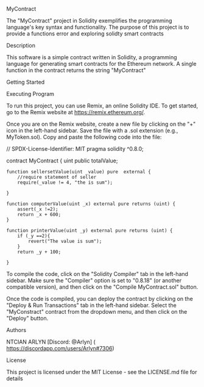 MyContract

The "MyContract" project in Solidity exemplifies the programming language's key syntax and functionality. The purpose of this project is to provide a functions error and exploring solidty smart contracts

Description

This software is a simple contract written in Solidity, a programming language for generating smart contracts for the Ethereum network. A single function in the contract returns the string "MyContract"

Getting Started

Executing Program

To run this project, you can use Remix, an online Solidity IDE. To get started, go to the Remix website at https://remix.ethereum.org/.

Once you are on the Remix website, create a new file by clicking on the "+" icon in the left-hand sidebar. Save the file with a .sol extension (e.g., MyToken.sol). Copy and paste the following code into the file:

// SPDX-License-Identifier: MIT
pragma solidity ^0.8.0;

contract MyContract {
    uint public totalValue;

    
    function sellersetValue(uint _value) pure  external {
        //require statement of seller
        require(_value != 4, "the is sum");

    }

    function computerValue(uint _x) external pure returns (uint) {
        assert(_x !=2);
        return _x + 600;
    }

    function printerValue(uint _y) external pure returns (uint) {
        if (_y ==2){
            revert("The value is sum");
        }
        return _y + 100;

    }


To compile the code, click on the "Solidity Compiler" tab in the left-hand sidebar. Make sure the "Compiler" option is set to "0.8.18" (or another compatible version), and then click on the "Compile MyContract.sol" button.

Once the code is compiled, you can deploy the contract by clicking on the "Deploy & Run Transactions" tab in the left-hand sidebar. Select the "MyConstract" contract from the dropdown menu, and then click on the "Deploy" button.

Authors

NTCIAN ARLYN
[Discord: @Arlyn] ( https://discordapp.com/users/Arlyn#7306)

License

This project is licensed under the MIT License - see the LICENSE.md file for details
